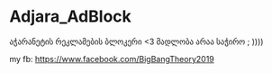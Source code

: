 # Adjara_AdBlock

აჭარანეტის რეკლამების ბლოკერი <3
მადლობა არაა საჭირო ; ))))

my fb: https://www.facebook.com/BigBangTheory2019
